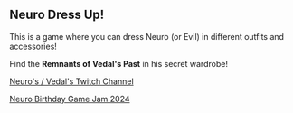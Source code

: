 ## Neuro Dress Up!

This is a game where you can dress Neuro (or Evil) in different outfits and accessories!

Find the **Remnants of Vedal's Past** in his secret wardrobe!

[Neuro's / Vedal's Twitch Channel](https://www.twitch.tv/vedal987)

[Neuro Birthday Game Jam 2024](https://itch.io/jam/neuro)
